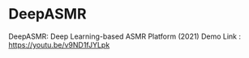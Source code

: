 # DeepASMR
DeepASMR: Deep Learning-based ASMR Platform (2021)
Demo Link : https://youtu.be/v9ND1fJYLpk
